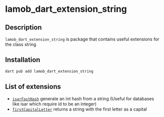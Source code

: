 # lamob_dart_extension_string

## Description

`lamob_dart_extension_string` is package that contains useful extensions for the class string

## Installation

```bash
dart pub add lamob_dart_extension_string
```

## List of extensions

* [`isarFastHash`](./lib/src/fast_hash.dart) generate an int hash from a string (Useful for databases like isar which require id to be an integer)
* [`firstCapitalLetter`](./lib/src/first_capital_letter.dart) returns a string with the first letter as a capital